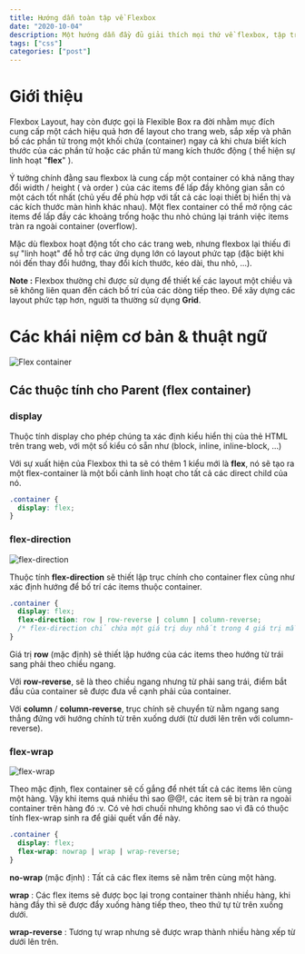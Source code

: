 ```yaml
---
title: Hướng dẫn toàn tập về Flexbox
date: "2020-10-04"
description: Một hướng dẫn đầy đủ giải thích mọi thứ về flexbox, tập trung vào tất cả các thuộc tính khác nhau của flexbox từ container đến các child item.
tags: ["css"]
categories: ["post"]
---
```


# Giới thiệu

Flexbox Layout, hay còn được gọi là Flexible Box ra đời nhằm mục đích cung cấp một cách hiệu quả hơn để layout cho trang web, sắp xếp và phân bố các phần tử trong một khối chứa (container) ngay cả khi chưa biết kích thước của các phần tử hoặc các phần tử mang kích thước động ( thể hiện sự linh hoạt "**flex**" ).

Ý tưởng chính đằng sau flexbox là cung cấp một container có khả năng thay đổi width / height ( và order ) của các items để lấp đầy không gian sẵn có một cách tốt nhất (chủ yếu để phù hợp với tất cả các loại thiết bị hiển thị và các kích thước màn hình khác nhau). Một flex container có thể mở rộng các items để lấp đầy các khoảng trống hoặc thu nhỏ chúng lại tránh việc items tràn ra ngoài container (overflow).

Mặc dù flexbox hoạt động tốt cho các trang web, nhưng flexbox lại thiếu đi sự "linh hoạt" để hỗ trợ các ứng dụng lớn có layout phức tạp (đặc biệt khi nói đến thay đổi hướng, thay đổi kích thước, kéo dài, thu nhỏ, ...).

**Note :** Flexbox thường chỉ được sử dụng để thiết kế các layout một chiều và sẽ không liên quan đến cách bố trí của các dòng tiếp theo. Để xây dựng các layout phức tạp hơn, người ta thường sử dụng **Grid**.

# Các khái niệm cơ bản & thuật ngữ

![Flex container](https://css-tricks.com/wp-content/uploads/2018/10/01-container.svg)

## Các thuộc tính cho Parent (flex container)

### display

Thuộc tính display cho phép chúng ta xác định kiểu hiển thị của thẻ HTML trên trang web, với một số kiểu có sẵn như (block, inline, inline-block, ...)

Với sự xuất hiện của Flexbox thì ta sẽ có thêm 1 kiểu mới là **flex**, nó sẽ tạo ra một flex-container là một bối cảnh linh hoạt cho tất cả các direct child của nó.

```css
.container {
  display: flex;
}
```

### flex-direction

![flex-direction](https://css-tricks.com/wp-content/uploads/2018/10/flex-direction.svg)

Thuộc tính **flex-direction** sẽ thiết lập trục chính cho container flex cũng như xác định hướng để bố trí các items thuộc container.

```css
.container {
  display: flex;
  flex-direction: row | row-reverse | column | column-reverse;
  /* flex-direction chỉ chứa một giá trị duy nhất trong 4 giá trị mẫu ở trên */
}
```

Giá trị **row** (mặc định) sẽ thiết lập hướng của các items theo hướng từ trái sang phải theo chiều ngang.

Với **row-reverse**, sẽ là theo chiều ngang nhưng từ phải sang trái, điểm bắt đầu của container sẽ được đưa về cạnh phải của container.

Với **column** / **column-reverse**, trục chính sẽ chuyển từ nằm ngang sang thẳng đứng với hướng chính từ trên xuống dưới (từ dưới lên trên với column-reverse).

### flex-wrap

![flex-wrap](https://css-tricks.com/wp-content/uploads/2018/10/flex-wrap.svg)

Theo mặc định, flex container sẽ cố gắng để nhét tất cả các items lên cùng một hàng. Vậy khi items quá nhiều thì sao @@!, các item sẽ bị tràn ra ngoài container trên hàng đó :v. Có vẻ hơi chuối nhưng không sao vì đã có thuộc tính flex-wrap sinh ra để giải quết vấn đề này.

```css
.container {
  display: flex;
  flex-wrap: nowrap | wrap | wrap-reverse;
}
```

**no-wrap** (mặc định) : Tất cả các flex items sẽ nằm trên cùng một hàng.

**wrap** : Các flex items sẽ được bọc lại trong container thành nhiều hàng, khi hàng đầy thì sẽ được đẩy xuống hàng tiếp theo, theo thứ tự từ trên xuống dưới.

**wrap-reverse** : Tương tự wrap nhưng sẽ được wrap thành nhiều hàng xếp từ dưới lên trên.
